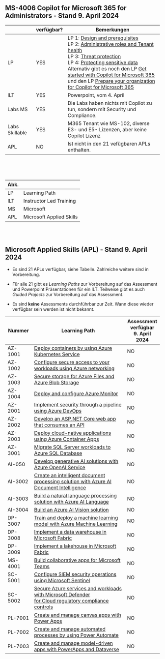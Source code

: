 
## MS-4006 Copilot for Microsoft 365 for Administrators - Stand 9. April 2024

|                | verfügbar? | Bemerkungen |
|----------------|------------| ------------|
| LP             | YES        | LP 1: [Design and prerequisites][4006 LP1] <br> LP 2: [Administrative roles and Tenant health][4006 LP2] <br> LP 3: [Threat protection][4006 LP3] <br> LP 4: [Protecting sensitive data][4006 LP4] <br> Alternativ gibt es noch den LP [Get started with Copilot for Microsoft 365](https://learn.microsoft.com/en-us/training/paths/get-started-with-microsoft-365-copilot/) <br> und  den LP [Prepare your organization for Copilot for Microsoft 365](https://learn.microsoft.com/en-us/training/paths/prepare-your-organization-microsoft-365-copilot/) |
| ILT            | YES        | Powerpoint, vom 4. April |
| Labs MS        | YES        | Die Labs haben nichts mit Copilot zu tun, sondern mit Security und Compliance. |
| Labs Skillable | YES        | M365 Tenant wie MS-102, diverse E3- und E5- Lizenzen, aber keine Copilot Lizenz |
| APL            | NO         | Ist nicht in den 21 vefügbaren APLs enthalten. |

[4006 LP1]: https://learn.microsoft.com/en-us/training/paths/prepare-m365-copilot-part-1%E2%80%93copilot-design/
[4006 LP2]: https://learn.microsoft.com/en-us/training/paths/prepare-m365-copilot-p2-administrative-roles-tenant/
[4006 LP3]: https://learn.microsoft.com/en-us/training/paths/prepare-m365-copilot-part-3-threat-protection/
[4006 LP4]: https://learn.microsoft.com/en-us/training/paths/prepare-m365-copilot-part-4-protecting-sensitive-data/
<br>
<br>
<br>

| Abk. |     |
| ---- | --- |
| LP   | Learning Path |
| ILT  | Instructor Led Training |
| MS   | Microsoft |
| APL  | Microsoft Applied Skills |


<br>
<br>

## Microsoft Applied Skills (APL) - Stand 9. April 2024

* Es sind 21 APLs verfügbar, siehe Tabelle. Zahlreiche weitere sind in Vorbereitung.

* Für alle 21 gibt es *Learning Paths* zur Vorbereitung auf das Assessment und Powerpoint Präsentationen für ein ILT. Teilweise gibt es auch *Guided Projects* zur Vorbereitung auf das Assessment.

* Es sind **keine** Assessments durchführbar zur Zeit. Wann diese wieder verfügbar sein werden ist nicht bekannt.

| Nummer   | Learning Path                                                                                                        | Assessment  <br> verfügbar <br> 9. April 2024 |
| -------- | -------------------------------------------------------------------------------------------------------------------- | --------------------------------------------- |
| AZ-1001  | [Deploy containers by using Azure Kubernetes Service][1001 LP]                                                       | NO |
| AZ-1002  | [Configure secure access to your workloads using Azure networking][1002 LP]                                          | NO |
| AZ-1003  | [Secure storage for Azure Files and Azure Blob Storage][1003 LP]                                                     | NO |
| AZ-1004  | [Deploy and configure Azure Monitor][1004 LP]                                                                        | NO |
| AZ-2001  | [Implement security through a pipeline using Azure DevOps][2001 LP]                                                  | NO |
| AZ-2002  | [Develop an ASP.NET Core web app that consumes an API][2002 LP]                                                      | NO |
| AZ-2003  | [Deploy cloud-native applications using Azure Container Apps][2003 LP]                                               | NO |
| AZ-3001  | [Migrate SQL Server workloads to Azure SQL Database][3001 LP]                                                        | NO |
| AI-050   | [Develop generative AI solutions with Azure OpenAI Service][050 LP]                                                  | NO |
| AI-3002  | [Create an intelligent document processing solution with Azure AI Document Intelligence][3002 LP]                    | NO |
| AI-3003  | [Build a natural language processing solution with Azure AI Language][3003 LP]                                       | NO |
| AI-3004  | [Build an Azure AI Vision solution][3004 LP]                                                                         | NO |
| DP-3007  | [Train and deploy a machine learning model with Azure Machine Learning][3007 LP]                                     | NO |
| DP-3008  | [Implement a data warehouse in Microsoft Fabric][3008 LP]                                                            | NO |
| DP-3009  | [Implement a lakehouse in Microsoft Fabric][3009 LP]                                                                 | NO |
| MS-4001  | [Build collaborative apps for Microsoft Teams][4001 LP]                                                              | NO |
| SC-5001  | [Configure SIEM security operations using Microsoft Sentinel][5001 LP]                                               | NO |
| SC-5002  | [Secure Azure services and workloads with Microsoft Defender <br> for Cloud regulatory compliance controls][5002 LP] | NO |
| PL-7001  | [Create and manage canvas apps with Power Apps][7001 LP]                                                             | NO |
| PL-7002  | [Create and manage automated processes by using Power Automate][7002 LP]                                             | NO |
| PL-7003  | [Create and manage model-driven apps with PowerApps and Dataverse][7003 LP]                                          | NO |

[1001 LP]:   https://learn.microsoft.com/en-us/credentials/applied-skills/deploy-containers-by-using-azure-kubernetes-service/
[1002 LP]:   https://learn.microsoft.com/en-us/credentials/applied-skills/configure-secure-workloads-use-azure-virtual-networking/
[1003 LP]:   https://learn.microsoft.com/en-us/credentials/applied-skills/secure-storage-azure-files-azure-blob-storage/
[1004 LP]:   https://learn.microsoft.com/en-us/credentials/applied-skills/deploy-and-configure-azure-monitor/
[2001 LP]:   https://learn.microsoft.com/en-us/credentials/applied-skills/implement-security-through-pipeline-using-devops/
[2002 LP]:   https://learn.microsoft.com/en-us/credentials/applied-skills/develop-an-aspnet-core-web-app-that-consumes-an-api/
[2003 LP]:   https://learn.microsoft.com/en-us/credentials/applied-skills/deploy-cloud-native-apps-using-azure-container-apps/
[3001 LP]:   https://learn.microsoft.com/en-us/credentials/applied-skills/migrate-sql-workloads-azure-sql-database/
[050 LP]:    https://learn.microsoft.com/en-us/credentials/applied-skills/develop-generative-ai-solutions-with-azure-openai-service/
[3002 LP]:   https://learn.microsoft.com/en-us/credentials/applied-skills/create-intelligent-document-solution-azure-ai/
[3003 LP]:   https://learn.microsoft.com/en-us/credentials/applied-skills/build-natural-language-solution-azure-ai/
[3004 LP]:   https://learn.microsoft.com/en-us/credentials/applied-skills/build-azure-ai-vision-solution/
[3007 LP]:   https://learn.microsoft.com/en-us/credentials/applied-skills/train-and-deploy-a-machine-learning-model-with-azure-machine-learning/
[3008 LP]:   https://learn.microsoft.com/en-us/credentials/applied-skills/work-with-data-warehouses-using-microsoft-fabric/
[3009 LP]:   https://learn.microsoft.com/en-us/credentials/applied-skills/implement-lakehouse-microsoft-fabric/
[4001 LP]:   https://learn.microsoft.com/en-us/credentials/applied-skills/build-collaborative-apps-microsoft-teams/
[5001 LP]:   https://learn.microsoft.com/en-us/credentials/applied-skills/configure-siem-security-operations-using-microsoft-sentinel/
[5002 LP]:   https://learn.microsoft.com/en-us/credentials/applied-skills/secure-azure-services-and-workloads-with-microsoft-defender-for-cloud-regulatory-compliance-controls/
[7001 LP]:   https://learn.microsoft.com/en-us/credentials/applied-skills/create-manage-canvas-apps-power-apps/
[7002 LP]:   https://learn.microsoft.com/en-us/credentials/applied-skills/create-and-manage-automated-processes-with-power-automate/
[7003 LP]:   https://learn.microsoft.com/en-us/credentials/applied-skills/create-and-manage-model-driven-apps-with-power-apps-and-dataverse/   
